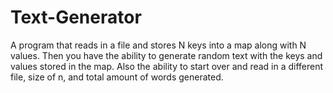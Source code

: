 # Text-Generator
 A program that reads in a file and stores N keys into a map along  with N values. Then you have the ability to generate random text with the keys and values stored in the map. Also the ability to start over and read in  a different file, size of n, and total amount of words generated.
